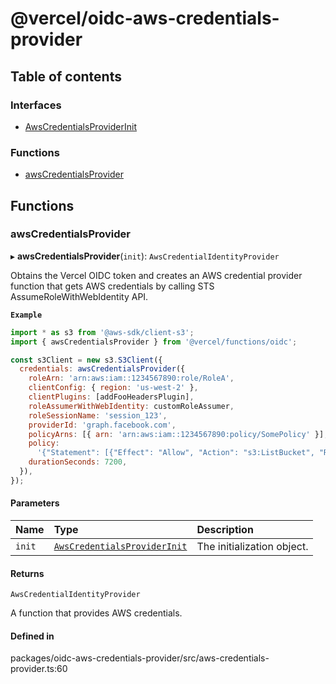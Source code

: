 # @vercel/oidc-aws-credentials-provider

## Table of contents

### Interfaces

- [AwsCredentialsProviderInit](interfaces/AwsCredentialsProviderInit.md)

### Functions

- [awsCredentialsProvider](README.md#awscredentialsprovider)

## Functions

### awsCredentialsProvider

▸ **awsCredentialsProvider**(`init`): `AwsCredentialIdentityProvider`

Obtains the Vercel OIDC token and creates an AWS credential provider function
that gets AWS credentials by calling STS AssumeRoleWithWebIdentity API.

**`Example`**

```js
import * as s3 from '@aws-sdk/client-s3';
import { awsCredentialsProvider } from '@vercel/functions/oidc';

const s3Client = new s3.S3Client({
  credentials: awsCredentialsProvider({
    roleArn: 'arn:aws:iam::1234567890:role/RoleA',
    clientConfig: { region: 'us-west-2' },
    clientPlugins: [addFooHeadersPlugin],
    roleAssumerWithWebIdentity: customRoleAssumer,
    roleSessionName: 'session_123',
    providerId: 'graph.facebook.com',
    policyArns: [{ arn: 'arn:aws:iam::1234567890:policy/SomePolicy' }],
    policy:
      '{"Statement": [{"Effect": "Allow", "Action": "s3:ListBucket", "Resource": "*"}]}',
    durationSeconds: 7200,
  }),
});
```

#### Parameters

| Name   | Type                                                                     | Description                |
| :----- | :----------------------------------------------------------------------- | :------------------------- |
| `init` | [`AwsCredentialsProviderInit`](interfaces/AwsCredentialsProviderInit.md) | The initialization object. |

#### Returns

`AwsCredentialIdentityProvider`

A function that provides AWS credentials.

#### Defined in

packages/oidc-aws-credentials-provider/src/aws-credentials-provider.ts:60
